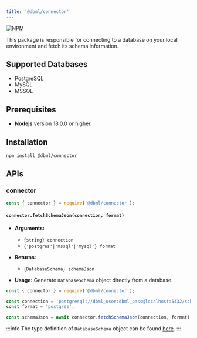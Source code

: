 ```yaml
---
title: '@dbml/connector'
---
```


[![NPM](https://img.shields.io/npm/v/@dbml/connector)](https://www.npmjs.com/package/@dbml/connector)

This package is responsible for connecting to a database on your local environment and fetch its schema information.

## Supported Databases

- PostgreSQL
- MySQL
- MSSQL

## Prerequisites

- **Nodejs** version 18.0.0 or higher.

## Installation

```bash npm2yarn
npm install @dbml/connector
```

## APIs

### connector

```javascript
const { connector } = require('@dbml/connector');
```

#### `connector.fetchSchemaJson(connection, format)`

- **Arguments:**
  - `{string} connection`
  - `{'postgres'|'mssql'|'mysql'} format`

- **Returns:**
  - `{DatabaseSchema} schemaJson`

- **Usage:**
Generate `DatabaseSchema` object directly from a database.

```javascript
const { connector } = require('@dbml/connector');

const connection = 'postgresql://dbml_user:dbml_pass@localhost:5432/schema';
const format = 'postgres';

const schemaJson = await connector.fetchSchemaJson(connection, format);
```

:::info
The type definition of `DatabaseSchema` object can be found [here](https://github.com/holistics/dbml/blob/a4dcb110f1d79f5d95b0d3db4b919914439e039d/packages/dbml-connector/src/connectors/types.ts#L89).
:::
